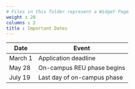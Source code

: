 ```yaml
---
# Files in this folder represent a Widget Page
weight : 20
columns : 2
title : Important Dates
---
```


| Date | Event | 
| -----| ----- |
| March 1 | Application deadline  |
| May 28 | On-campus REU phase begins |
| July 19 | Last day of on-campus phase | 
